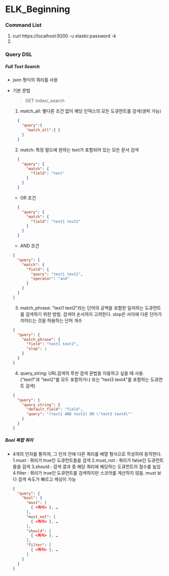 # ELK_Beginning

### Command List
  1. curl https://localhost:9200 -u elastic:password -k
  2. 


### Query DSL
  
##### Full Text Search
- json 형식의 쿼리를 사용  
- 기본 문법
  > GET index/_search
  1. match_all: 별다른 조건 없이 해당 인덱스의 모든 도큐먼트를 검색(생략 가능)
    ```json
      {
        "query":{
          "match_all":{ }
        }
      }
    ```

  2. match: 특정 필드에 원하는 text가 포함되어 있는 모든 문서 검색
    ```json
      {
        "query": {
          "match": {
            "field": "text"
          }
        }
      }
    ```  
    
   - OR 조건
    ```json
      {
        "query": {
          "match": {
            "field": "text1 text2"
          }
        }
      }
    ```  

   - AND 조건
    ```json
    {
      "query": {
        "match": {
          "field": {
            "query": "text1 text2",
            "operator": "and"
          }
        }
      }
    }
    ```  
      
  3. match_phrase: "text1 text2"라는 단어의 공백을 포함한 일치하는 도큐먼트를 검색하기 위한 방법. 검색어 순서까지 고려한다. slop은 사이에 다른 단어가 끼어드는 것을 허용하는 단어 개수
    ```json
    {
      "query": {
        "match_phrase": {
          "field": "text1 text2",
          "slop": 1
        }
      }
    }
    ```
  4. query_string: URL검색의 루씬 검색 문법을 이용하고 싶을 때 사용. ("text1"과 "text2"를 모두 포함하거나 또는 "text3 text4"를 포함하는 도큐먼트 검색)
    ```json
    {
      "query": {
        "query_string": {
          "default_field": "field",
          "query": "(text1 AND text2) OR \"text3 text4\""
        }
      }
    }
    ```
  
##### Bool 복합 쿼리
  - 4개의 인자를 통하여, 그 인자 안에 다른 쿼리를 배열 형식으로 작성하여 동작한다.
    1.must : 쿼리가 true인 도큐먼트들을 검색
    2.must_not : 쿼리가 false인 도큐먼트들을 검색
    3.should : 검색 결과 중 해당 쿼리에 해당하는 도큐먼트의 점수를 높임
    4.filter : 쿼리가 true인 도큐먼트를 검색하지만 스코어를 계산하지 않음. must 보다 검색 속도가 빠르고 캐싱이 가능
  
    ```json
    {
      "query": {
        "bool": {
          "must": [
            { <쿼리> }, …
          ],
          "must_not": [
            { <쿼리> }, …
          ],
          "should": [
            { <쿼리> }, …
          ],
          "filter": [
            { <쿼리> }, …
          ]
        }
      }
    }
    ```
